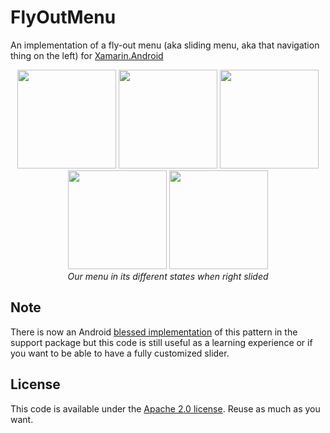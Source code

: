 FlyOutMenu
==========

An implementation of a fly-out menu (aka sliding menu, aka that navigation thing on the left) for [Xamarin.Android](http://xamarin.com/android)

<p align="center">
    <img src="https://blog.neteril.org/wp-content/uploads/fly-menu/state1.png" width="158"> <img src="https://blog.neteril.org/wp-content/uploads/fly-menu/state2.png" width="158"> <img src="https://blog.neteril.org/wp-content/uploads/fly-menu/state3.png" width="158"> <img src="https://blog.neteril.org/wp-content/uploads/fly-menu/state4.png" width="158"> <img src="https://blog.neteril.org/wp-content/uploads/fly-menu/state5.png" width="158"> 
    <br/><em>Our menu in its different states when right slided</em>
</p>

## Note

There is now an Android [blessed implementation](http://developer.android.com/design/patterns/navigation-drawer.html) of this pattern in the support package but this code is still useful as a learning experience or if you want to be able to have a fully customized slider.

## License

This code is available under the [Apache 2.0 license](http://www.apache.org/licenses/LICENSE-2.0). Reuse as much as you want.
